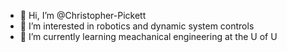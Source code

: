- 👋 Hi, I’m @Christopher-Pickett
- 👀 I’m interested in robotics and dynamic system controls
- 🌱 I’m currently learning meachanical engineering at the U of U

<!---
Christopher-Pickett/Christopher-Pickett is a ✨ special ✨ repository because its `README.md` (this file) appears on your GitHub profile.
You can click the Preview link to take a look at your changes.
--->
